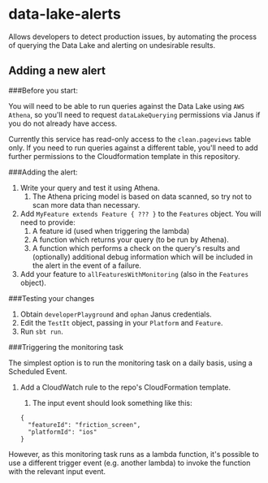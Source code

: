 # data-lake-alerts

Allows developers to detect production issues, by automating the process of querying the Data Lake 
and alerting on undesirable results.

## Adding a new alert

###Before you start:

You will need to be able to run queries against the Data Lake using `AWS Athena`, 
so you'll need to request `dataLakeQuerying` permissions via Janus if you do not already have access.

Currently this service has read-only access to the `clean.pageviews` table only. If you need to run queries against 
a different table, you'll need to add further permissions to the Cloudformation template in this repository.

###Adding the alert:

1. Write your query and test it using Athena. 
    1. The Athena pricing model is based on data scanned, so try not to scan more data than necessary.
1. Add `MyFeature extends Feature { ??? }` to the `Features` object. You will need to provide:
    1. A feature id (used when triggering the lambda)
    1. A function which returns your query (to be run by Athena).
    1. A function which performs a check on the query's results and (optionally) 
    additional debug information which will be included in the alert in the event of a failure.
1. Add your feature to `allFeaturesWithMonitoring` (also in the `Features` object).

###Testing your changes

1. Obtain `developerPlayground` and `ophan` Janus credentials.
1. Edit the `TestIt` object, passing in your `Platform` and `Feature`.
1. Run `sbt run`.

###Triggering the monitoring task

The simplest option is to run the monitoring task on a daily basis, using a Scheduled Event.

1. Add a CloudWatch rule to the repo's CloudFormation template.
    1. The input event should look something like this:
    
    ```
    {
      "featureId": "friction_screen",
      "platformId": "ios"
    }
    ```
However, as this monitoring task runs as a lambda function, it's possible to use a different trigger
event (e.g. another lambda) to invoke the function with the relevant input event.